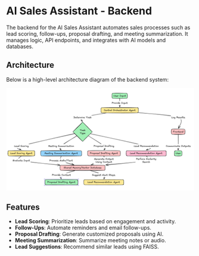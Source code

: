 # AI Sales Assistant - Backend

The backend for the AI Sales Assistant automates sales processes such as lead scoring, follow-ups, proposal drafting, and meeting summarization. It manages logic, API endpoints, and integrates with AI models and databases.

## **Architecture**

Below is a high-level architecture diagram of the backend system:

![Backend Architecture](./assets/screen.png)

## Features

- **Lead Scoring**: Prioritize leads based on engagement and activity.
- **Follow-Ups**: Automate reminders and email follow-ups.
- **Proposal Drafting**: Generate customized proposals using AI.
- **Meeting Summarization**: Summarize meeting notes or audio.
- **Lead Suggestions**: Recommend similar leads using FAISS.
